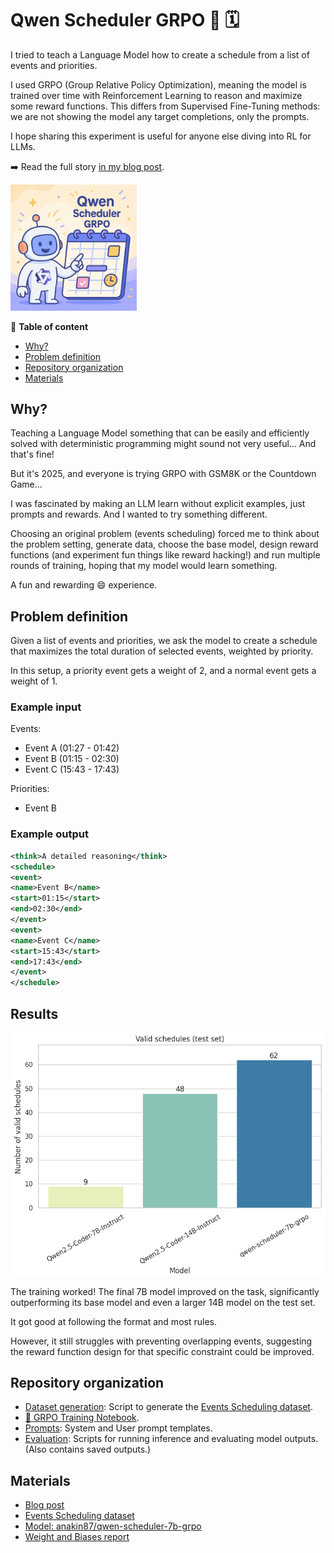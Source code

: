 # Qwen Scheduler GRPO 👑 🗓️

I tried to teach a Language Model how to create a schedule from a list of events and priorities.

I used GRPO (Group Relative Policy Optimization), meaning the model is trained over time with Reinforcement Learning to reason and maximize
some reward functions. This differs from Supervised Fine-Tuning methods: we are not showing the model any target
completions, only the prompts.

I hope sharing this experiment is useful for anyone else diving into RL for LLMs.

➡️ Read the full story [in my blog post](PUTLKINK).

<img src="./images/qwen_scheduler_logo.png" width="40%"></img>

🧷 **Table of content**
- [Why?](#why)
- [Problem definition](#problem-definition)
- [Repository organization](#repository-organization)
- [Materials](#materials)

## Why?

Teaching a Language Model something that can be easily and efficiently solved with deterministic programming might 
sound not very useful... And that's fine!

But it's 2025, and everyone is trying GRPO with GSM8K or the Countdown Game...

I was fascinated by making an LLM learn without explicit examples, just prompts and rewards. And I wanted to try
something different.

Choosing an original problem (events scheduling) forced me to think about the problem setting, generate data, choose the base model, design reward functions (and experiment fun things like reward hacking!) and run multiple rounds of training, hoping that my model would learn something.

A fun and rewarding 😄 experience.

## Problem definition

Given a list of events and priorities, we ask the model to create a schedule that maximizes the total duration of selected events, weighted by priority.

In this setup, a priority event gets a weight of 2, and a normal event gets a weight of 1.

### Example input

Events:
- Event A (01:27 - 01:42)
- Event B (01:15 - 02:30)
- Event C (15:43 - 17:43)

Priorities:
- Event B

### Example output

```xml
<think>A detailed reasoning</think>
<schedule>
<event>
<name>Event B</name>
<start>01:15</start>
<end>02:30</end>
</event>
<event>
<name>Event C</name>
<start>15:43</start>
<end>17:43</end>
</event>
</schedule>
```

## Results

<img src="./images/eval_valid_schedules.png"></img>

The training worked! The final 7B model improved on the task, significantly outperforming its base model and even a larger 14B model on the test set.

It got good at following the format and most rules.

However, it still struggles with preventing overlapping events, suggesting the reward function design for that specific constraint
could be improved.


## Repository organization
- [Dataset generation](./dataset_generation/): Script to generate the [Events Scheduling dataset](https://huggingface.co/datasets/anakin87/events-scheduling).
- [📓 GRPO Training Notebook](train_grpo.ipynb).
- [Prompts](prompts.txt): System and User prompt templates.
- [Evaluation](./evaluation/): Scripts for running inference and evaluating model outputs.  (Also contains saved outputs.)

## Materials
- [Blog post](PUTLKINK)
- [Events Scheduling dataset](https://huggingface.co/datasets/anakin87/events-scheduling)
- [Model: anakin87/qwen-scheduler-7b-grpo](https://huggingface.co/anakin87/qwen-scheduler-7b-grpo)
- [Weight and Biases report](https://api.wandb.ai/links/stefanofiorucci/22oryc3v)